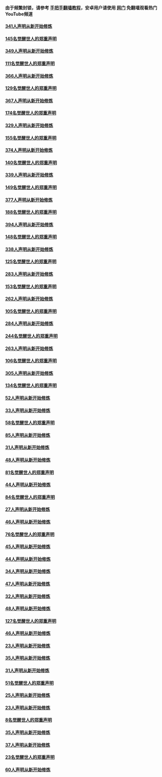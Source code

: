 #### 由于频繁封锁，请参考 [手把手翻墙教程](https://github.com/gfw-breaker/guides/wiki/)，安卓用户请使用 [网门](https://github.com/gfw-breaker/nogfw/blob/master/dl.md?t=06260101) 免翻墙观看热门YouTube频道 

#### [341人声明从新开始修炼](../pages/91/427255.md?t=06260101) 

#### [145名觉醒世人的郑重声明](../pages/91/427254.md?t=06260101) 

#### [349人声明从新开始修炼](../pages/91/426969.md?t=06260101) 

#### [111名觉醒世人的郑重声明](../pages/91/426968.md?t=06260101) 

#### [366人声明从新开始修炼](../pages/91/426737.md?t=06260101) 

#### [129名觉醒世人的郑重声明](../pages/91/426736.md?t=06260101) 

#### [367人声明从新开始修炼](../pages/91/426421.md?t=06260101) 

#### [174名觉醒世人的郑重声明](../pages/91/426420.md?t=06260101) 

#### [329人声明从新开始修炼](../pages/91/426139.md?t=06260101) 

#### [155名觉醒世人的郑重声明](../pages/91/426138.md?t=06260101) 

#### [374人声明从新开始修炼](../pages/91/425811.md?t=06260101) 

#### [140名觉醒世人的郑重声明](../pages/91/425810.md?t=06260101) 

#### [339人声明从新开始修炼](../pages/91/425690.md?t=06260101) 

#### [149名觉醒世人的郑重声明](../pages/91/425689.md?t=06260101) 

#### [377人声明从新开始修炼](../pages/91/424867.md?t=06260101) 

#### [188名觉醒世人的郑重声明](../pages/91/424866.md?t=06260101) 

#### [394人声明从新开始修炼](../pages/91/423914.md?t=06260101) 

#### [148名觉醒世人的郑重声明](../pages/91/423913.md?t=06260101) 

#### [338人声明从新开始修炼](../pages/91/423540.md?t=06260101) 

#### [125名觉醒世人的郑重声明](../pages/91/423539.md?t=06260101) 

#### [283人声明从新开始修炼](../pages/91/423296.md?t=06260101) 

#### [153名觉醒世人的郑重声明](../pages/91/423295.md?t=06260101) 

#### [262人声明从新开始修炼](../pages/91/423004.md?t=06260101) 

#### [105名觉醒世人的郑重声明](../pages/91/423003.md?t=06260101) 

#### [284人声明从新开始修炼](../pages/91/422707.md?t=06260101) 

#### [244名觉醒世人的郑重声明](../pages/91/422706.md?t=06260101) 

#### [263人声明从新开始修炼](../pages/91/422553.md?t=06260101) 

#### [106名觉醒世人的郑重声明](../pages/91/422552.md?t=06260101) 

#### [305人声明从新开始修炼](../pages/91/422153.md?t=06260101) 

#### [134名觉醒世人的郑重声明](../pages/91/422152.md?t=06260101) 

#### [52人声明从新开始修炼](../pages/91/421846.md?t=06260101) 

#### [33人声明从新开始修炼](../pages/91/421804.md?t=06260101) 

#### [58名觉醒世人的郑重声明](../pages/91/421845.md?t=06260101) 

#### [85人声明从新开始修炼](../pages/91/421769.md?t=06260101) 

#### [31人声明从新开始修炼](../pages/91/421763.md?t=06260101) 

#### [48人声明从新开始修炼](../pages/91/421605.md?t=06260101) 

#### [81名觉醒世人的郑重声明](../pages/91/421656.md?t=06260101) 

#### [44人声明从新开始修炼](../pages/91/421544.md?t=06260101) 

#### [84名觉醒世人的郑重声明](../pages/91/421543.md?t=06260101) 

#### [27人声明从新开始修炼](../pages/91/421465.md?t=06260101) 

#### [46人声明从新开始修炼](../pages/91/421454.md?t=06260101) 

#### [76名觉醒世人的郑重声明](../pages/91/421453.md?t=06260101) 

#### [45人声明从新开始修炼](../pages/91/421452.md?t=06260101) 

#### [44人声明从新开始修炼](../pages/91/421422.md?t=06260101) 

#### [34人声明从新开始修炼](../pages/91/421322.md?t=06260101) 

#### [47人声明从新开始修炼](../pages/91/421264.md?t=06260101) 

#### [32人声明从新开始修炼](../pages/91/421225.md?t=06260101) 

#### [48人声明从新开始修炼](../pages/91/421202.md?t=06260101) 

#### [127名觉醒世人的郑重声明](../pages/91/421224.md?t=06260101) 

#### [46人声明从新开始修炼](../pages/91/421203.md?t=06260101) 

#### [23人声明从新开始修炼](../pages/91/421138.md?t=06260101) 

#### [35人声明从新开始修炼](../pages/91/421122.md?t=06260101) 

#### [31人声明从新开始修炼](../pages/91/421081.md?t=06260101) 

#### [51名觉醒世人的郑重声明](../pages/91/421080.md?t=06260101) 

#### [25人声明从新开始修炼](../pages/91/421020.md?t=06260101) 

#### [23人声明从新开始修炼](../pages/91/420884.md?t=06260101) 

#### [8名觉醒世人的郑重声明](../pages/91/420883.md?t=06260101) 

#### [35人声明从新开始修炼](../pages/91/420809.md?t=06260101) 

#### [37人声明从新开始修炼](../pages/91/420766.md?t=06260101) 

#### [23名觉醒世人的郑重声明](../pages/91/420765.md?t=06260101) 

#### [60人声明从新开始修炼](../pages/91/420727.md?t=06260101) 

